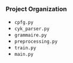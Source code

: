 ### Project Organization

- `cpfg.py` 
- `cyk_parser.py`  
- `grammaire.py` 
- `preprocessing.py`
- `train.py`
- `main.py`   